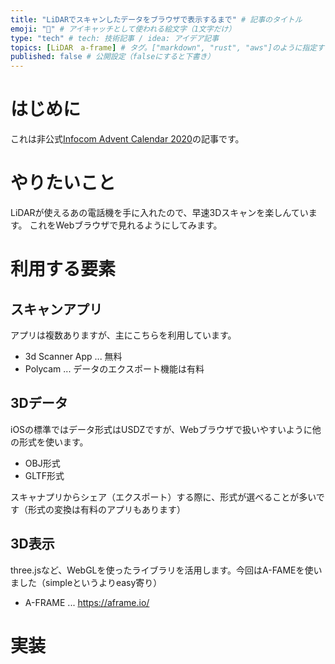```yaml
---
title: "LiDARでスキャンしたデータをブラウザで表示するまで" # 記事のタイトル
emoji: "📱" # アイキャッチとして使われる絵文字（1文字だけ）
type: "tech" # tech: 技術記事 / idea: アイデア記事
topics: [LiDAR　a-frame] # タグ。["markdown", "rust", "aws"]のように指定する
published: false # 公開設定（falseにすると下書き）
---
```


# はじめに

これは非公式[Infocom Advent Calendar 2020](https://qiita.com/advent-calendar/2020/infocom)の記事です。

# やりたいこと

LiDARが使えるあの電話機を手に入れたので、早速3Dスキャンを楽しんています。
これをWebブラウザで見れるようにしてみます。

# 利用する要素

## スキャンアプリ

アプリは複数ありますが、主にこちらを利用しています。

- 3d Scanner App ... 無料
- Polycam ... データのエクスポート機能は有料

## 3Dデータ

iOSの標準ではデータ形式はUSDZですが、Webブラウザで扱いやすいように他の形式を使います。

- OBJ形式
- GLTF形式

スキャナプリからシェア（エクスポート）する際に、形式が選べることが多いです（形式の変換は有料のアプリもあります）

## 3D表示

three.jsなど、WebGLを使ったライブラリを活用します。今回はA-FAMEを使いました（simpleというよりeasy寄り）

- A-FRAME ... https://aframe.io/

# 実装



